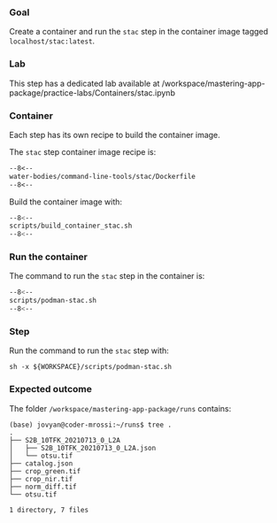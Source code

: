 ### Goal 

Create a container and run the `stac` step in the container image tagged `localhost/stac:latest`.

### Lab

This step has a dedicated lab available at /workspace/mastering-app-package/practice-labs/Containers/stac.ipynb

### Container

Each step has its own recipe to build the container image.

The `stac` step container image recipe is:

```dockerfile linenums="1" title="stac/Dockerfile"
--8<--
water-bodies/command-line-tools/stac/Dockerfile
--8<--
```

Build the container image with:

```bash linenums="1" title="terminal"
--8<--
scripts/build_container_stac.sh
--8<--
```

### Run the container

The command to run the `stac` step in the container is:

```bash linenums="1" hl_lines="5-7 13 17-20"
--8<--
scripts/podman-stac.sh
--8<--
```

### Step

Run the command to run the `stac` step with:

```
sh -x ${WORKSPACE}/scripts/podman-stac.sh
```

### Expected outcome

The folder `/workspace/mastering-app-package/runs` contains: 

```
(base) jovyan@coder-mrossi:~/runs$ tree .
.
├── S2B_10TFK_20210713_0_L2A
│   ├── S2B_10TFK_20210713_0_L2A.json
│   └── otsu.tif
├── catalog.json
├── crop_green.tif
├── crop_nir.tif
├── norm_diff.tif
└── otsu.tif

1 directory, 7 files
```